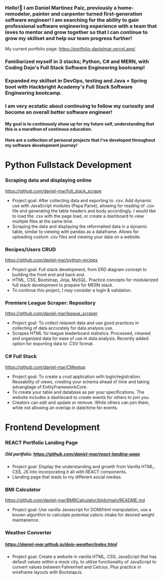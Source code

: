 ### Hello!👋 I am Daniel Martinez Paiz, previously a home-remodelor, painter and carpenter turned first-generation software engineer! I am searching for the ability to gain professional software engineering experience with a team that loves to mentor and grow together so that I can continue to grow my skillset and help our team progress further! 

My current portfolio page: https://portfolio-danielmar.vercel.app/

### Familiarized myself in 3 stacks; Python, C# and MERN, with Coding Dojo's Full Stack Software Engineering bootcamp!
### Expanded my skillset in DevOps, testing and Java + Spring boot with Hackbright Academy's Full Stack Software Engineering bootcamp. 
### I am very ecstatic about continuing to follow my curiosity and become an overall better software engineer! 
#### My goal is to continously show up for my future self, understanding that this is a marathon of continous education.

#### Here are a collection of personal projects that I've developed throughout my software development journey!

# Python Fullstack Development
### Scraping data and displaying online
https://github.com/daniel-mar/full_stack_scrape
- Project goal: After collecting data and exporting to .csv. Add dynamic use with JavaScript modules (Papa Parse), allowing for reading of .csv file and generating the table headers and body accordingly. I would like to load the .csv with the page load, or create a dashboard to view multiple files at the same time.
- Scraping the data and displaying the reformatted data in a dynamic table, similar to viewing with pandas as a dataframe. Allows for uploading custom .csv files and viewing your data on a website.

### Recipes/Users CRUD
https://github.com/daniel-mar/python-recipes
- Project goal: Full stack development, from ERD diagram concept to building the front end and back end.
- HTML, CSS, Bootstrap, Jinja, MySQL. Practice concepts for modularized full stack development to prepare for MERN stack.
- To continue this project, I may consider a login & validation.

### Premiere League Scraper: Repository
https://github.com/daniel-mar/league_scraper
- Project goal: To collect relavent data and use good practices in collecting of data accurately for data analysis use. 
- Scrapes HTML for league leaderboard statistics. Processed, cleaned and organized data for ease of use in data analysis. Recently added option for exporting data to .CSV format.

### C# Full Stack
https://github.com/daniel-mar/CMeetup
- Project goal: To create a crud application with login/registration. Reusability of views, creating your schema ahead of time and taking advangtage of EntityFrameworkCore.
- To create your table and database as per your specifications. The website includes a dashboard to create events for others to join you.
- Creators can edit and update or remove. While others can join them, while not allowing an overlap in date/time for events.

# Frontend Development

### REACT Portfolio Landing Page
##### Old portfolio: https://github.com/daniel-mar/react-landing-page
- Project goal: Display the understanding and growth from Vanilla HTML, CSS, JS into incorporating it all with REACT components.
- Llanding page that leads to my different social medias.

### BMI Calculator
https://github.com/daniel-mar/BMRCalculator/blob/main/README.md
- Project goal: Use vanilla Javascript for DOM/html manipulation, use a known algorithm to calculate potential caloric intake for desired weight maintanence.
  
### Weather Converter
##### https://daniel-mar.github.io/dojo-weather/index.html
- Project goal: Create a website in vanilla HTML, CSS, JavaScript that has default values within a mock city, to utilize functionality of JavaScript to convert values between Fahrenheit and Celcius. Plus practice in wireframe layouts with BootstapJs.

<!--
**daniel-mar/daniel-mar** is a ✨ _special_ ✨ repository because its `README.md` (this file) appears on your GitHub profile.

Here are some ideas to get you started:

- 🔭 I’m currently working on ...
- 🌱 I’m currently learning ...
- 👯 I’m looking to collaborate on ...
- 🤔 I’m looking for help with ...
- 💬 Ask me about ...
- 📫 How to reach me: ...
- 😄 Pronouns: ...
-->
